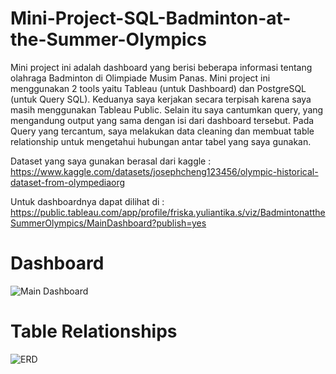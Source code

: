 # Mini-Project-SQL-Badminton-at-the-Summer-Olympics

Mini project ini adalah dashboard yang berisi beberapa informasi tentang olahraga Badminton di Olimpiade Musim Panas. Mini project ini menggunakan 2 tools yaitu Tableau (untuk Dashboard) dan PostgreSQL (untuk Query SQL). Keduanya saya kerjakan secara terpisah karena saya masih menggunakan Tableau Public. Selain itu saya cantumkan query, yang mengandung output yang sama dengan isi dari dashboard tersebut. Pada Query yang tercantum, saya melakukan data cleaning dan membuat table relationship untuk mengetahui hubungan antar tabel yang saya gunakan.

Dataset yang saya gunakan berasal dari kaggle :
https://www.kaggle.com/datasets/josephcheng123456/olympic-historical-dataset-from-olympediaorg

Untuk dashboardnya dapat dilihat di : 
https://public.tableau.com/app/profile/friska.yuliantika.s/viz/BadmintonattheSummerOlympics/MainDashboard?publish=yes

# Dashboard 
![Main Dashboard](https://user-images.githubusercontent.com/114457985/221409968-49a87f9f-bcd5-48c8-877c-b77dd903de5c.png)

# Table Relationships
![ERD](https://user-images.githubusercontent.com/114457985/221410131-4c0a9a63-f680-44e2-a950-6766a12b585a.jpg)
